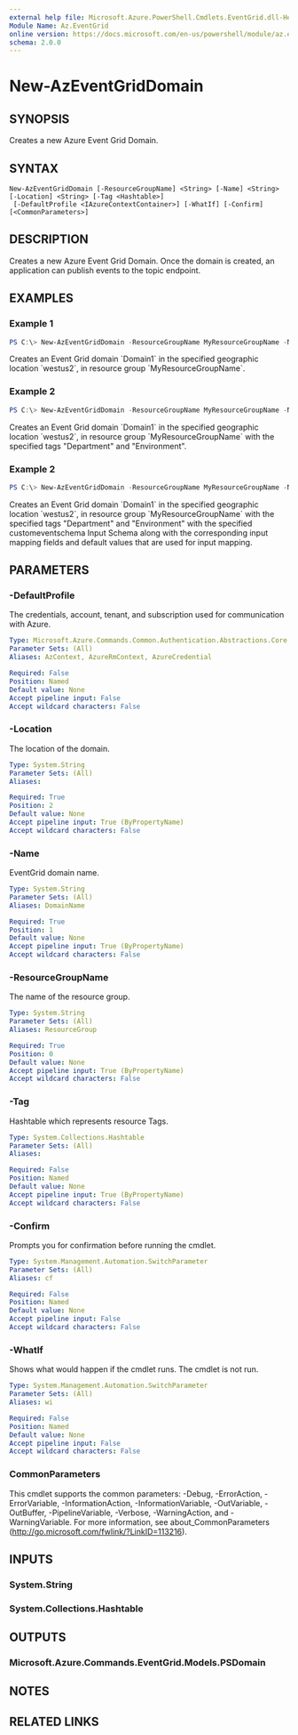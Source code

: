 ```yaml
---
external help file: Microsoft.Azure.PowerShell.Cmdlets.EventGrid.dll-Help.xml
Module Name: Az.EventGrid
online version: https://docs.microsoft.com/en-us/powershell/module/az.eventgrid/new-azeventgriddomain
schema: 2.0.0
---
```


# New-AzEventGridDomain

## SYNOPSIS
Creates a new Azure Event Grid Domain.

## SYNTAX

```
New-AzEventGridDomain [-ResourceGroupName] <String> [-Name] <String> [-Location] <String> [-Tag <Hashtable>]
 [-DefaultProfile <IAzureContextContainer>] [-WhatIf] [-Confirm] [<CommonParameters>]
```

## DESCRIPTION
Creates a new Azure Event Grid Domain. Once the domain is created, an application can publish events to the topic endpoint.

## EXAMPLES

### Example 1
```powershell
PS C:\> New-AzEventGridDomain -ResourceGroupName MyResourceGroupName -Name Domain1 -Location westus2
```

Creates an Event Grid domain \`Domain1\` in the specified geographic location \`westus2\`, in resource group \`MyResourceGroupName\`.

### Example 2
```powershell
PS C:\> New-AzEventGridDomain -ResourceGroupName MyResourceGroupName -Name Domain1 -Location westus2 -Tag @{ Department="Finance"; Environment="Test" }
```

Creates an Event Grid domain \`Domain1\` in the specified geographic location \`westus2\`, in resource group \`MyResourceGroupName\` with the specified tags "Department" and "Environment".

### Example 2
```powershell
PS C:\> New-AzEventGridDomain -ResourceGroupName MyResourceGroupName -Name Domain1 -Location westus2 --Tag @{ Department="Finance"; Environment="Test" } -InputSchema customeventschema -InputMappingField @{id="CustomIdField"; topic="CustomTopicField"; eventtime="CustomEventTimeField"; subject="CustomSubjectField"; eventtype="CustomEventTypeField"; dataversion="CustomDataVersionField"} -InputMappingDefaultValue @{subject="CustomSubjectDefaultValue"; eventtype="CustomEventTypeDefaultValue"; dataversion="CustomDataVersionDefaultValue"}
```

Creates an Event Grid domain \`Domain1\` in the specified geographic location \`westus2\`, in resource group \`MyResourceGroupName\` with the specified tags "Department" and "Environment" with the specified customeventschema Input Schema along with the corresponding input mapping fields and default values that are used for input mapping.

## PARAMETERS

### -DefaultProfile
The credentials, account, tenant, and subscription used for communication with Azure.

```yaml
Type: Microsoft.Azure.Commands.Common.Authentication.Abstractions.Core.IAzureContextContainer
Parameter Sets: (All)
Aliases: AzContext, AzureRmContext, AzureCredential

Required: False
Position: Named
Default value: None
Accept pipeline input: False
Accept wildcard characters: False
```

### -Location
The location of the domain.

```yaml
Type: System.String
Parameter Sets: (All)
Aliases:

Required: True
Position: 2
Default value: None
Accept pipeline input: True (ByPropertyName)
Accept wildcard characters: False
```

### -Name
EventGrid domain name.

```yaml
Type: System.String
Parameter Sets: (All)
Aliases: DomainName

Required: True
Position: 1
Default value: None
Accept pipeline input: True (ByPropertyName)
Accept wildcard characters: False
```

### -ResourceGroupName
The name of the resource group.

```yaml
Type: System.String
Parameter Sets: (All)
Aliases: ResourceGroup

Required: True
Position: 0
Default value: None
Accept pipeline input: True (ByPropertyName)
Accept wildcard characters: False
```

### -Tag
Hashtable which represents resource Tags.

```yaml
Type: System.Collections.Hashtable
Parameter Sets: (All)
Aliases:

Required: False
Position: Named
Default value: None
Accept pipeline input: True (ByPropertyName)
Accept wildcard characters: False
```

### -Confirm
Prompts you for confirmation before running the cmdlet.

```yaml
Type: System.Management.Automation.SwitchParameter
Parameter Sets: (All)
Aliases: cf

Required: False
Position: Named
Default value: None
Accept pipeline input: False
Accept wildcard characters: False
```

### -WhatIf
Shows what would happen if the cmdlet runs.
The cmdlet is not run.

```yaml
Type: System.Management.Automation.SwitchParameter
Parameter Sets: (All)
Aliases: wi

Required: False
Position: Named
Default value: None
Accept pipeline input: False
Accept wildcard characters: False
```

### CommonParameters
This cmdlet supports the common parameters: -Debug, -ErrorAction, -ErrorVariable, -InformationAction, -InformationVariable, -OutVariable, -OutBuffer, -PipelineVariable, -Verbose, -WarningAction, and -WarningVariable. For more information, see about_CommonParameters (http://go.microsoft.com/fwlink/?LinkID=113216).

## INPUTS

### System.String

### System.Collections.Hashtable

## OUTPUTS

### Microsoft.Azure.Commands.EventGrid.Models.PSDomain

## NOTES

## RELATED LINKS

